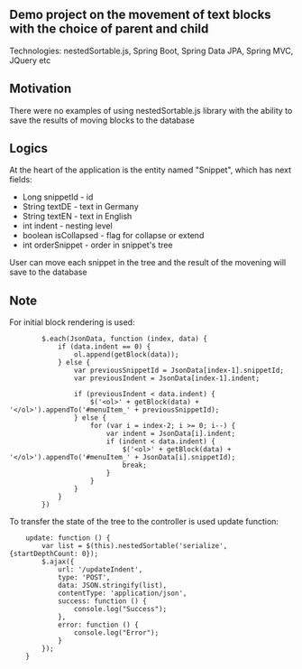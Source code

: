 ## Demo project on the movement of text blocks with the choice of parent and child

Technologies: nestedSortable.js, Spring Boot, Spring Data JPA, Spring MVC, JQuery etc

## Motivation

There were no examples of using nestedSortable.js library with the ability to save the results of moving blocks to the database

## Logics

At the heart of the application is the entity named "Snippet", which has next fields:
* Long snippetId - id
* String textDE - text in Germany
* String textEN - text in English
* int indent - nesting level
* boolean isCollapsed - flag for collapse or extend
* int orderSnippet - order in snippet's tree

User can move each snippet in the tree and the result of the movening will save to the database

## Note

For initial block rendering is used:

            $.each(JsonData, function (index, data) {
                if (data.indent == 0) {
                    ol.append(getBlock(data));
                } else {
                    var previousSnippetId = JsonData[index-1].snippetId;
                    var previousIndent = JsonData[index-1].indent;

                    if (previousIndent < data.indent) {
                        $('<ol>' + getBlock(data) + '</ol>').appendTo('#menuItem_' + previousSnippetId);
                    } else {
                        for (var i = index-2; i >= 0; i--) {
                            var indent = JsonData[i].indent;
                            if (indent < data.indent) {
                                $('<ol>' + getBlock(data) + '</ol>').appendTo('#menuItem_' + JsonData[i].snippetId);
                                break;
                            }
                        }
                    }
                }
            })

To transfer the state of the tree to the controller is used update function:

        update: function () {
            var list = $(this).nestedSortable('serialize', {startDepthCount: 0});
            $.ajax({
                url: '/updateIndent',
                type: 'POST',
                data: JSON.stringify(list),
                contentType: 'application/json',
                success: function () {
                    console.log("Success");
                },
                error: function () {
                    console.log("Error");
                }
            });
        }

